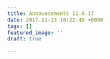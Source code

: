 ```yaml
---
title: Announcements 11.6.17
date: 2017-11-13 16:22:49 +0000
tags: []
featured_image: ''
draft: true

---
```

